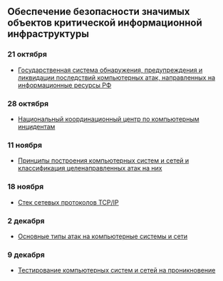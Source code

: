 ## Обеспечение безопасности значимых объектов критической информационной инфраструктуры

### 21 октября
- [Государственная система обнаружения, предупреждения и ликвидации последствий компьютерных атак, направленных на информационные ресурсы РФ](../sopka.svg) 

### 28 октября 
- [Национальный координационный центр по компьютерным инцидентам](../nkcki.svg)

### 11 ноября
- [Принципы построения компьютерных систем и сетей и классификация целенаправленных атак на них]()

### 18 ноября
- [Стек сетевых протоколов TCP/IP]()

### 2 декабря
- [Основные типы атак на компьютерные системы и сети]()

### 9 декабря
- [Тестирование компьютерных систем и сетей на проникновение]()

